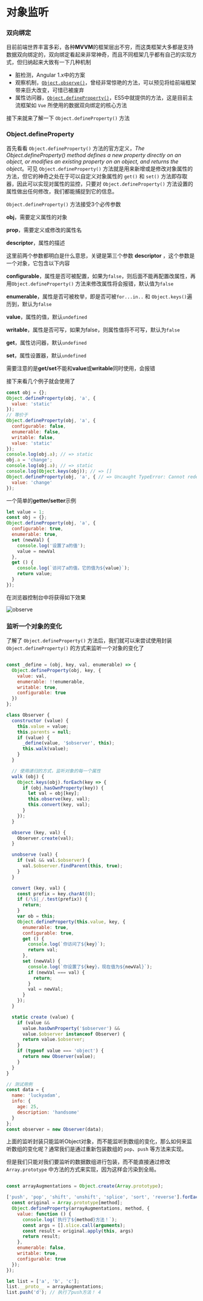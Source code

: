# 对象监听

### 双向绑定

目前前端世界丰富多彩，各种**MVVM**的框架层出不穷，而这类框架大多都是支持数据双向绑定的，双向绑定看起来非常神奇，而且不同框架几乎都有自己的实现方式，但归纳起来大致有一下几种机制

- 脏检测，Angular 1.x中的方案
- 观察机制，[``Object.observe()``](https://developer.mozilla.org/en/docs/Web/JavaScript/Reference/Global_Objects/Object/observe)，曾经非常惊艳的方法，可以预见将给前端框架带来巨大改变，可惜已被废弃
- 属性访问器，[``Object.defineProperty()``](https://developer.mozilla.org/en/docs/Web/JavaScript/Reference/Global_Objects/Object/defineProperty)，ES5中就提供的方法，这是目前主流框架如 `Vue` 所使用的数据双向绑定的核心方法

接下来就来了解一下 ``Object.defineProperty()`` 方法

### Object.defineProperty

首先看看 ``Object.defineProperty()`` 方法的官方定义，*The Object.defineProperty() method defines a new property directly on an object, or modifies an existing property on an object, and returns the object*。可见 ``Object.defineProperty()`` 方法就是用来新增或是修改对象属性的方法，但它的神奇之处在于可以自定义对象属性的 `get()` 和 `set()` 方法即存取器，因此可以实现对属性的监控，只要对 ``Object.defineProperty()`` 方法设置的属性做出任何修改，我们都能捕捉到它的信息。

``Object.defineProperty()`` 方法接受3个必传参数

**obj**，需要定义属性的对象

**prop**，需要定义或修改的属性名

**descriptor**，属性的描述

这里前两个参数都明白是什么意思，关键是第三个参数 **descriptor** ，这个参数是一个对象，它包含以下内容

**configurable**，属性是否可被配置，如果为`false`，则后面不能再配置改属性，再用``Object.defineProperty()`` 方法来修改属性将会报错，默认值为`false`

**enumerable**，属性是否可被枚举，即是否可被`for...in..` 和 `Object.keys()`遍历到，默认为`false`

**value**，属性的值，默认`undefined`

**writable**，属性是否可写，如果为false，则属性值将不可写，默认为`false`

**get**，属性访问器，默认`undefined`

**set**，属性设置器，默认`undefined`

需要注意的是**get/set**不能和**value**或**writable**同时使用，会报错

接下来看几个例子就会使用了

```javascript
const obj = {};
Object.defineProperty(obj, 'a', {
  value: 'static'
});
// 等价于
Object.defineProperty(obj, 'a', {
  configurable: false,
  enumerable: false,
  writable: false,
  value: 'static'
});
console.log(obj.a); // => static
obj.a = 'change';
console.log(obj.a); // => static
console.log(Object.keys(obj)); // => []
Object.defineProperty(obj, 'a', { // => Uncaught TypeError: Cannot redefine property: a
  value: 'change'
});
```

一个简单的**getter/setter**示例

```javascript
let value = 1;
const obj = {};
Object.defineProperty(obj, 'a', {
  configurable: true,
  enumerable: true,
  set (newVal) {
    console.log('设置了a的值');
    value = newVal
  },
  get () {
    console.log(`访问了a的值，它的值为${value}`);
    return value;
  }
});
```

在浏览器控制台中将获得如下效果

![observe](http://ww2.sinaimg.cn/large/49320207gw1fbfrsdnzjpg20zs0q8hdw.gif)

### 监听一个对象的变化

了解了 `Object.defineProperty()` 方法后，我们就可以来尝试使用封装 `Object.defineProperty()` 的方式来监听一个对象的变化了

```javascript

const _define = (obj, key, val, enumerable) => {
  Object.defineProperty(obj, key, {
    value: val,
    enumerable: !!enumerable,
    writable: true,
    configurable: true
  })
};

class Observer {
  constructor (value) {
    this.value = value;
    this.parents = null;
    if (value) {
      _define(value, '$observer', this);
      this.walk(value);
    }
  }

  // 使用递归的方式，监听对象的每一个属性
  walk (obj) {
    Object.keys(obj).forEach(key => {
      if (obj.hasOwnProperty(key)) {
        let val = obj[key];
        this.observe(key, val);
        this.convert(key, val);
      }
    });
  }

  observe (key, val) {
    Observer.create(val);
  }

  unobserve (val) {
    if (val && val.$observer) {
      val.$observer.findParent(this, true);
    }
  }

  convert (key, val) {
    const prefix = key.charAt(0);
    if (/\$|_/.test(prefix)) {
      return;
    }
    var ob = this;
    Object.defineProperty(this.value, key, {
      enumerable: true,
      configurable: true,
      get () {
        console.log(`你访问了${key}`);
        return val;
      },
      set (newVal) {
        console.log(`你设置了${key}，现在值为${newVal}`);
        if (newVal === val) {
          return;
        }
        val = newVal;
      }
    });
  }

  static create (value) {
    if (value && 
      value.hasOwnProperty('$observer') && 
      value.$observer instanceof Observer) {
      return value.$observer;
    }
    if (typeof value === 'object') {
      return new Observer(value);
    }
  }
}

// 测试用例
const data = {
  name: 'luckyadam',
  info: {
    age: 25,
    description: 'handsome'
  }
};
const observer = new Observer(data);
```

上面的监听封装只能监听Object对象，而不能监听到数组的变化，那么如何来监听数组的变化呢？通常我们是通过重新包装数组的 `pop`、`push` 等方法来实现。

但是我们只能对我们要监听的数据数组进行包装，而不能直接通过修改 `Array.prototype` 中方法的方式来实现，因为这样会污染到全局。

```javascript

const arrayAugmentations = Object.create(Array.prototype);

['push', 'pop', 'shift', 'unshift', 'splice', 'sort', 'reverse'].forEach((method) => {
  const original = Array.prototype[method];
  Object.defineProperty(arrayAugmentations, method, {
    value: function () {
      console.log(`执行了${method}方法！`);
      const args = [].slice.call(arguments);
      const result = original.apply(this, args)
      return result;
    },
    enumerable: false,
    writable: true,
    configurable: true
  });
});

let list = ['a', 'b', 'c'];
list.__proto__ = arrayAugmentations;
list.push('d'); // 执行了push方法！ 4
```